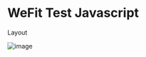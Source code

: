 # WeFit Test Javascript

Layout
  
![image](https://github.com/MoisesSRJR/WeFitJS/assets/63628121/c9a2c01e-6f81-4271-85cb-4f146b680d6f)
